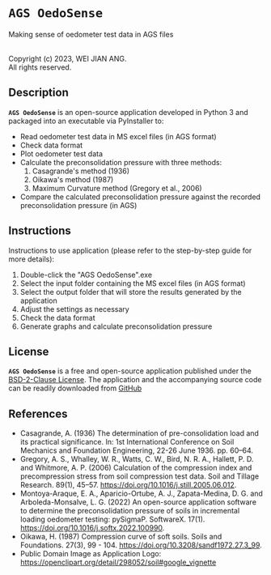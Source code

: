 # ``AGS OedoSense``
Making sense of oedometer test data in AGS files <br /><br />

Copyright (c) 2023, WEI JIAN ANG. <br />
All rights reserved.

Description
--------
**``AGS OedoSense``** is an open-source application developed in Python 3 and packaged into an executable via PyInstaller to: 
- Read oedometer test data in MS excel files (in AGS format)
- Check data format 
- Plot oedometer test data
- Calculate the preconsolidation pressure with three methods: 
  1. Casagrande's method (1936) 
  2. Oikawa's method (1987) 
  3. Maximum Curvature method (Gregory et al., 2006) 
- Compare the calculated preconsolidation pressure against the recorded preconsolidation pressure (in AGS)

Instructions
--------
Instructions to use application (please refer to the step-by-step guide for more details):
1. Double-click the "AGS OedoSense".exe
2. Select the input folder containing the MS excel files (in AGS format)
3. Select the output folder that will store the results generated by the application 
4. Adjust the settings as necessary 
5. Check the data format
6. Generate graphs and calculate preconsolidation pressure

License
--------
**``AGS OedoSense``** is a free and open-source application published under the [BSD-2-Clause License](https://opensource.org/licenses/BSD-2-Clause). The application and the accompanying source code can be readily downloaded from [GitHub](https://github.com/angwj1/ags-OedoSense)

References
--------
- Casagrande, A. (1936) The determination of pre-consolidation load and its practical significance. In: 1st International Conference on Soil Mechanics and Foundation Engineering, 22-26 June 1936. pp. 60–64.
- Gregory, A. S., Whalley, W. R., Watts, C. W., Bird, N. R. A., Hallett, P. D. and Whitmore, A. P. (2006) Calculation of the compression index and precompression stress from soil compression test data. Soil and Tillage Research. 89(1), 45–57. https://doi.org/10.1016/j.still.2005.06.012.
- Montoya-Araque, E. A., Aparicio-Ortube, A. J., Zapata-Medina, D. G. and Arboleda-Monsalve, L. G. (2022) An open-source application software to determine the preconsolidation pressure of soils in incremental loading oedometer testing: pySigmaP. SoftwareX. 17(1). https://doi.org/10.1016/j.softx.2022.100990.
- Oikawa, H. (1987) Compression curve of soft soils. Soils and Foundations. 27(3), 99 - 104. https://doi.org/10.3208/sandf1972.27.3_99.
- Public Domain Image as Application Logo: https://openclipart.org/detail/298052/soil#google_vignette